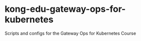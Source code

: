 # kong-edu-gateway-ops-for-kubernetes
Scripts and configs for the Gateway Ops for Kubernetes Course
